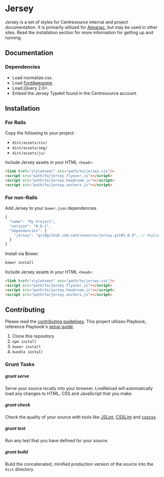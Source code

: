 # Jersey
Jersey is a set of styles for Centresource internal and project documentation. It is primarily utilized for [Almanac](https://github.com/centresource/generator-almanac), but may be used in other sites. Read the installation section for more information for getting up and running.

## Documentation
### Dependencies
- Load normalize.css.
- Load [FontAwesome](http://fortawesome.github.io/Font-Awesome/).
- Load jQuery 2.0+.
- Embed the Jersey Typekit found in the Centresource account.



## Installation
### For Rails
Copy the following to your project:
- `dist/assets/css/`
- `dist/assets/img/`
- `dist/assets/js/`

Include Jersey assets in your HTML `<head>`:
````html
<link href="stylehseet" src="path/to/jersey.css"/>
<script src="path/to/jersey.flyover.js"></script>
<script src="path/to/jersey.headroom.js"></script>
<script src="path/to/jersey.anchors.js"></script>
````


### For non-Rails
Add Jersey to your `bower.json` dependencies.
````javascript
{
  "name": "My Project",
  "version": "0.0.1",
  "dependencies": {
    "jersey": "git@github.com:centresource/jersey.git#1.0.0", // Replace with desired version
  }
}
````

Install via Bower.
````bash
bower install
````

Include Jersey assets in your HTML `<head>`:
````html
<link href="stylehseet" src="path/to/jersey.css"/>
<script src="path/to/jersey.flyover.js"></script>
<script src="path/to/jersey.headroom.js"></script>
<script src="path/to/jersey.anchors.js"></script>
````



## Contributing
Please read the [contributing guidelines](https://github.com/centresource/jersey/blob/master/CONTRIBUTING.md). This project utilizes Playbook, reference Playbook's [setup guide](https://github.com/centresource/generator-playbook#get-started).

1. Clone this repository
2. `npm install`
3. `bower install`
4. `bundle install`


### Grunt Tasks
##### grunt serve
Serve your source locally into your browser. LiveReload will automatically load any changes to HTML, CSS and JavaScript that you make.

##### grunt check
Check the quality of your source with tools like [JSLint](http://www.jslint.com/), [CSSLint](http://csslint.net/) and [csscss](http://zmoazeni.github.io/csscss/).

##### grunt test
Run any test that you have defined for your source.

##### grunt build
Build the concatenated, minified production version of the source into the `dist` directory.
